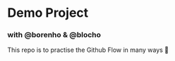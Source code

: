 # Demo Project

### with @borenho & @blocho

This repo is to practise the Github Flow in many ways :tada:
